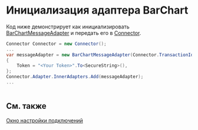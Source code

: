 # Инициализация адаптера BarChart

Код ниже демонстрирует как инициализировать [BarChartMessageAdapter](xref:StockSharp.BarChart.BarChartMessageAdapter) и передать его в [Connector](xref:StockSharp.Algo.Connector).

```cs
Connector Connector = new Connector();				
...				
var messageAdapter = new BarChartMessageAdapter(Connector.TransactionIdGenerator)
{
	Token = "<Your Token>".To<SecureString>(),
};
Connector.Adapter.InnerAdapters.Add(messageAdapter);
...	
							
```

## См. также

[Окно настройки подключений](../../../graphical_user_interface/connection_settings_window.md)
